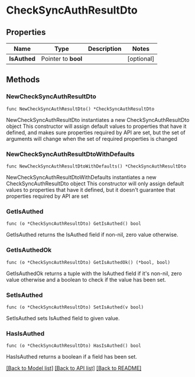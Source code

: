 # CheckSyncAuthResultDto

## Properties

Name | Type | Description | Notes
------------ | ------------- | ------------- | -------------
**IsAuthed** | Pointer to **bool** |  | [optional] 

## Methods

### NewCheckSyncAuthResultDto

`func NewCheckSyncAuthResultDto() *CheckSyncAuthResultDto`

NewCheckSyncAuthResultDto instantiates a new CheckSyncAuthResultDto object
This constructor will assign default values to properties that have it defined,
and makes sure properties required by API are set, but the set of arguments
will change when the set of required properties is changed

### NewCheckSyncAuthResultDtoWithDefaults

`func NewCheckSyncAuthResultDtoWithDefaults() *CheckSyncAuthResultDto`

NewCheckSyncAuthResultDtoWithDefaults instantiates a new CheckSyncAuthResultDto object
This constructor will only assign default values to properties that have it defined,
but it doesn't guarantee that properties required by API are set

### GetIsAuthed

`func (o *CheckSyncAuthResultDto) GetIsAuthed() bool`

GetIsAuthed returns the IsAuthed field if non-nil, zero value otherwise.

### GetIsAuthedOk

`func (o *CheckSyncAuthResultDto) GetIsAuthedOk() (*bool, bool)`

GetIsAuthedOk returns a tuple with the IsAuthed field if it's non-nil, zero value otherwise
and a boolean to check if the value has been set.

### SetIsAuthed

`func (o *CheckSyncAuthResultDto) SetIsAuthed(v bool)`

SetIsAuthed sets IsAuthed field to given value.

### HasIsAuthed

`func (o *CheckSyncAuthResultDto) HasIsAuthed() bool`

HasIsAuthed returns a boolean if a field has been set.


[[Back to Model list]](../README.md#documentation-for-models) [[Back to API list]](../README.md#documentation-for-api-endpoints) [[Back to README]](../README.md)


